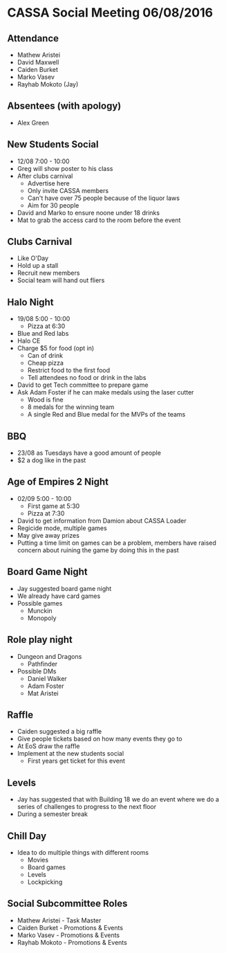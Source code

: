 CASSA Social Meeting 06/08/2016
===============================
Attendance
----------
* Mathew Aristei
* David Maxwell
* Caiden Burket
* Marko Vasev
* Rayhab Mokoto (Jay)

Absentees (with apology)
------------------------
* Alex Green

New Students Social
-------------------
* 12/08 7:00 - 10:00
* Greg will show poster to his class
* After clubs carnival
    + Advertise here
    + Only invite CASSA members
    + Can't have over 75 people because of the liquor laws
    + Aim for 30 people
* David and Marko to ensure noone under 18 drinks
* Mat to grab the access card to the room before the event

Clubs Carnival
--------------
* Like O'Day
* Hold up a stall
* Recruit new members
* Social team will hand out fliers

Halo Night
----------
* 19/08 5:00 - 10:00
    + Pizza at 6:30
* Blue and Red labs
* Halo CE
* Charge $5 for food (opt in)
    + Can of drink
    + Cheap pizza
    + Restrict food to the first food
    + Tell attendees no food or drink in the labs
* David to get Tech committee to prepare game
* Ask Adam Foster if he can make medals using the laser cutter
    + Wood is fine
    + 8 medals for the winning team
    + A single Red and Blue medal for the MVPs of the teams

BBQ
---
* 23/08 as Tuesdays have a good amount of people
* $2 a dog like in the past

Age of Empires 2 Night
----------------------
* 02/09 5:00 - 10:00
    + First game at 5:30
    + Pizza at 7:30
* David to get information from Damion about CASSA Loader
* Regicide mode, multiple games
* May give away prizes
* Putting a time limit on games can be a problem, members have raised concern about ruining the game by doing this in the past

Board Game Night
------------------
* Jay suggested board game night
* We already have card games
* Possible games
    + Munckin
    + Monopoly

Role play night
---------------
* Dungeon and Dragons
    + Pathfinder
* Possible DMs
    + Daniel Walker
    + Adam Foster
    + Mat Aristei

Raffle
------
* Caiden suggested a big raffle
* Give people tickets based on how many events they go to
* At EoS draw the raffle
* Implement at the new students social
    + First years get ticket for this event

Levels
------
* Jay has suggested that with Building 18 we do an event where we do a series of challenges to progress to the next floor
* During a semester break

Chill Day
---------
* Idea to do multiple things with different rooms
    + Movies
    + Board games
    + Levels
    + Lockpicking

Social Subcommittee Roles
-------------------------
* Mathew Aristei - Task Master
* Caiden Burket - Promotions & Events
* Marko Vasev - Promotions & Events
* Rayhab Mokoto - Promotions & Events